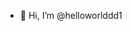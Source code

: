- 👋 Hi, I’m @helloworlddd1

<!---
helloworlddd1/helloworlddd1 is a ✨ special ✨ repository because its `README.md` (this file) appears on your GitHub profile.
You can click the Preview link to take a look at your changes.
--->
